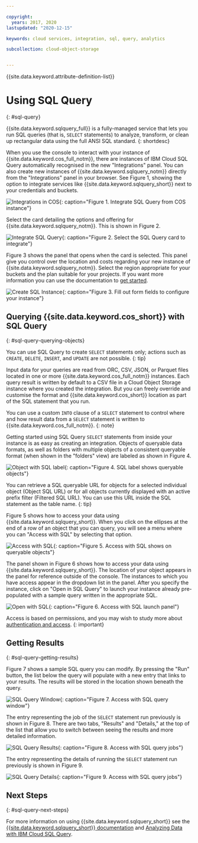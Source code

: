 ```yaml
---

copyright:
  years: 2017, 2020
lastupdated: "2020-12-15"

keywords: cloud services, integration, sql, query, analytics

subcollection: cloud-object-storage


---
```


{{site.data.keyword.attribute-definition-list}}

# Using SQL Query
{: #sql-query}

{{site.data.keyword.sqlquery_full}} is a fully-managed service that lets you run SQL queries (that is, `SELECT` statements) to analyze, transform, or clean up rectangular data using the full ANSI SQL standard.
{: shortdesc}

When you use the console to interact with your instance of {{site.data.keyword.cos_full_notm}}, there are instances of IBM Cloud SQL Query automatically recognised in the new "Integrations" panel. You can also create new instances of {{site.data.keyword.sqlquery_notm}} directly from the "Integrations" panel in your browser. See Figure 1, showing the option to integrate services like {{site.data.keyword.sqlquery_short}} next to your credentials and buckets.

![Integrations in COS](https://docs-resources.s3.us.cloud-object-storage.appdomain.cloud/integrate-from-cos.jpg){: caption="Figure 1. Integrate SQL Query from COS instance"}

Select the card detailing the options and offering for {{site.data.keyword.sqlquery_notm}}. This is shown in Figure 2.

![Integrate SQL Query](https://docs-resources.s3.us.cloud-object-storage.appdomain.cloud/integrate-with-sql.jpg){: caption="Figure 2. Select the SQL Query card to integrate"}

Figure 3 shows the panel that opens when the card is selected. This panel give you control over the location and costs regarding your new instance of {{site.data.keyword.sqlquery_notm}}. Select the region appropriate for your buckets and the plan suitable for your projects. If you want more information you can use the documentation to [get started](/docs/sql-query?topic=sql-query-gettingstarted).

![Create SQL Instance](https://docs-resources.s3.us.cloud-object-storage.appdomain.cloud/create-sql-instance-cos.jpg){: caption="Figure 3. Fill out form fields to configure your instance"}

## Querying {{site.data.keyword.cos_short}} with SQL Query
{: #sql-query-querying-objects}

You can use SQL Query to create `SELECT` statements only; actions such as `CREATE`, `DELETE`, `INSERT`, and `UPDATE` are not possible.
{: tip}

Input data for your queries are read from ORC, CSV, JSON, or Parquet files located in one or more {{site.data.keyword.cos_full_notm}} instances. Each query result is written by default to a CSV file in a Cloud Object Storage instance where you created the integration. But you can freely override and customise the format and {{site.data.keyword.cos_short}} location as part of the SQL statement that you run.

You can use a custom `INTO` clause of a `SELECT` statement to control where and how result data from a `SELECT` statement is written to {{site.data.keyword.cos_full_notm}}.
{: note}

Getting started using SQL Query `SELECT` statements from inside your instance is as easy as creating an integration. Objects of queryable data formats, as well as folders with multiple objects of a consistent queryable format (when shown in the "folders" view) are labeled as shown in Figure 4.

![Object with SQL label](https://docs-resources.s3.us.cloud-object-storage.appdomain.cloud/accessible-using-sql.jpg){: caption="Figure 4. SQL label shows queryable objects"}

You can retrieve a SQL queryable URL for objects for a selected individual object (Object SQL URL) or for all objects currently displayed with an active prefix filter (Filtered SQL URL). You can use this URL inside the SQL statement as the table name.
{: tip}

Figure 5 shows how to access your data using {{site.data.keyword.sqlquery_short}}. When you click on the ellipses at the end of a row of an object that you can query, you will see a menu where you can "Access with SQL" by selecting that option.

![Access with SQL](https://docs-resources.s3.us.cloud-object-storage.appdomain.cloud/access-with-sql.jpg){: caption="Figure 5. Access with SQL shows on queryable objects"}

The panel shown in Figure 6 shows how to access your data using {{site.data.keyword.sqlquery_short}}. The location of your object appears in the panel for reference outside of the console. The instances to which you have access appear in the dropdown list in the panel. After you specify the instance, click on "Open in SQL Query" to launch your instance already pre-populated with a sample query written in the appropriate SQL.

![Open with SQL](https://docs-resources.s3.us.cloud-object-storage.appdomain.cloud/open-with-sql.jpg){: caption="Figure 6. Access with SQL launch panel"}

Access is based on permissions, and you may wish to study more about [authentication and access](/docs/sql-query?topic=sql-query-authentication#accessauthentication).
{: important}

## Getting Results
{: #sql-query-getting-results}

Figure 7 shows a sample SQL query you can modify. By pressing the "Run" button, the list below the query will populate with a new entry that links to your results. The results will be stored in the location shown beneath the query.

![SQL Query Window](https://docs-resources.s3.us.cloud-object-storage.appdomain.cloud/select-with-sql.jpg){: caption="Figure 7. Access with SQL query window"}

The entry representing the job of the `SELECT` statement run previously is shown in Figure 8. There are two tabs, "Results" and "Details," at the top of the list that allow you to switch between seeing the results and more detailed information.

![SQL Query Results](https://docs-resources.s3.us.cloud-object-storage.appdomain.cloud/results-from-sql.jpg){: caption="Figure 8. Access with SQL query jobs"}

The entry representing the details of running the `SELECT` statement run previously is shown in Figure 9. 

![SQL Query Details](https://docs-resources.s3.us.cloud-object-storage.appdomain.cloud/details-from-sql.jpg){: caption="Figure 9. Access with SQL query jobs"}

## Next Steps
{: #sql-query-next-steps}

For more information on using {{site.data.keyword.sqlquery_short}} see the [{{site.data.keyword.sqlquery_short}} documentation](/docs/sql-query?topic=sql-query-overview) and [Analyzing Data with IBM Cloud SQL Query](https://medium.com/codait/analyzing-data-with-ibm-cloud-sql-query-bc53566a59f5?linkId=49971053).
